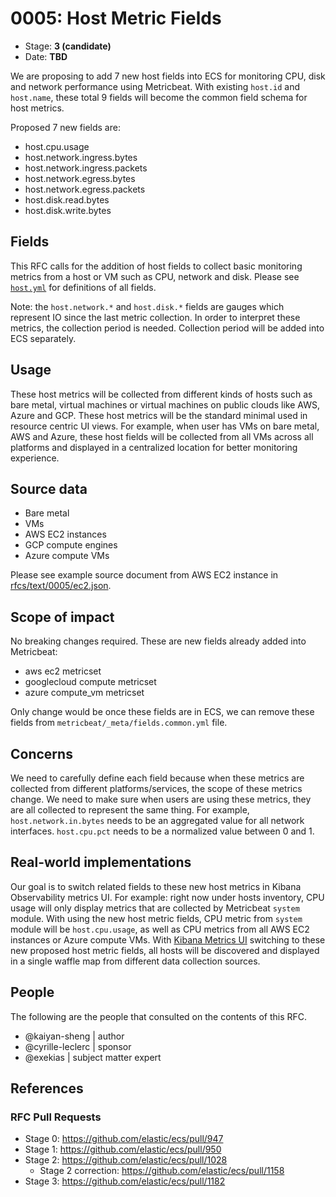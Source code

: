 # 0005: Host Metric Fields
<!-- Leave this ID at 0000. The ECS team will assign a unique, contiguous RFC number upon merging the initial stage of this RFC. -->

- Stage: **3 (candidate)** <!-- Update to reflect target stage. See https://elastic.github.io/ecs/stages.html -->
- Date: **TBD** <!-- The ECS team sets this date at merge time. This is the date of the latest stage advancement. -->

<!--
As you work on your RFC, use the "Stage N" comments to guide you in what you should focus on, for the stage you're targeting.
Feel free to remove these comments as you go along.
-->

We are proposing to add 7 new host fields into ECS for monitoring CPU, disk and network performance using Metricbeat.
With existing `host.id` and `host.name`, these total 9 fields will become the common field schema for host metrics.

Proposed 7 new fields are:
* host.cpu.usage
* host.network.ingress.bytes
* host.network.ingress.packets
* host.network.egress.bytes
* host.network.egress.packets
* host.disk.read.bytes
* host.disk.write.bytes

## Fields
This RFC calls for the addition of host fields to collect basic monitoring metrics from a host or VM such as CPU, network and disk.
Please see [`host.yml`](0005/host.yml) for definitions of all fields.

Note: the `host.network.*` and `host.disk.*` fields are gauges which represent
IO since the last metric collection. In order to interpret these metrics, the
collection period is needed. Collection period will be added into ECS separately.

<!--
Stage 1: Describe at a high level how this change affects fields. Which fieldsets will be impacted? How many fields overall? Are we primarily adding fields, removing fields, or changing existing fields? The goal here is to understand the fundamental technical implications and likely extent of these changes. ~2-5 sentences.
-->

<!--
Stage 2: Include new or updated yml field definitions for all of the essential fields in this draft. While not exhaustive, the fields documented here should be comprehensive enough to deeply evaluate the technical considerations of this change. The goal here is to validate the technical details for all essential fields and to provide a basis for adding experimental field definitions to the schema. Use GitHub code blocks with yml syntax formatting.
-->

<!--
Stage 3: Add or update all remaining field definitions. The list should now be exhaustive. The goal here is to validate the technical details of all remaining fields and to provide a basis for releasing these field definitions as beta in the schema. Use GitHub code blocks with yml syntax formatting.
-->

## Usage

<!--
Stage 1: Describe at a high-level how these field changes will be used in practice. Real world examples are encouraged. The goal here is to understand how people would leverage these fields to gain insights or solve problems. ~1-3 paragraphs.
-->

These host metrics will be collected from different kinds of hosts such as bare
metal, virtual machines or virtual machines on public clouds like AWS, Azure and
GCP. These host metrics will be the standard minimal used in resource centric UI
views. For example, when user has VMs on bare metal, AWS and Azure, these host
fields will be collected from all VMs across all platforms and displayed in a
centralized location for better monitoring experience.

## Source data

<!--
Stage 1: Provide a high-level description of example sources of data. This does not yet need to be a concrete example of a source document, but instead can simply describe a potential source (e.g. nginx access log). This will ultimately be fleshed out to include literal source examples in a future stage. The goal here is to identify practical sources for these fields in the real world. ~1-3 sentences or unordered list.
-->
* Bare metal
* VMs
* AWS EC2 instances
* GCP compute engines
* Azure compute VMs

<!--
Stage 2: Included a real world example source document. Ideally this example comes from the source(s) identified in stage 1. If not, it should replace them. The goal here is to validate the utility of these field changes in the context of a real world example. Format with the source name as a ### header and the example document in a GitHub code block with json formatting.
-->

Please see example source document from AWS EC2 instance in
[rfcs/text/0005/ec2.json](0005/ec2.json).

<!--
Stage 3: Add more real world example source documents so we have at least 2 total, but ideally 3. Format as described in stage 2.
-->

## Scope of impact

<!--
Stage 2: Identifies scope of impact of changes. Are breaking changes required? Should deprecation strategies be adopted? Will significant refactoring be involved? Break the impact down into:
 * Ingestion mechanisms (e.g. beats/logstash)
 * Usage mechanisms (e.g. Kibana applications, detections)
 * ECS project (e.g. docs, tooling)
The goal here is to research and understand the impact of these changes on users in the community and development teams across Elastic. 2-5 sentences each.
-->

No breaking changes required.
These are new fields already added into Metricbeat:
* aws ec2 metricset
* googlecloud compute metricset
* azure compute_vm metricset

Only change would be once these fields are in ECS, we can remove these fields
from `metricbeat/_meta/fields.common.yml` file.

## Concerns

<!--
Stage 1: Identify potential concerns, implementation challenges, or complexity. Spend some time on this. Play devil's advocate. Try to identify the sort of non-obvious challenges that tend to surface later. The goal here is to surface risks early, allow everyone the time to work through them, and ultimately document resolution for posterity's sake.
-->

We need to carefully define each field because when these metrics are collected
from different platforms/services, the scope of these metrics change. We need to
make sure when users are using these metrics, they are all collected to represent
the same thing. For example, `host.network.in.bytes` needs to be an aggregated
value for all network interfaces. `host.cpu.pct` needs to be a normalized value
between 0 and 1.

<!--
Stage 2: Document new concerns or resolutions to previously listed concerns. It's not critical that all concerns have resolutions at this point, but it would be helpful if resolutions were taking shape for the most significant concerns.
-->

<!--
Stage 3: Document resolutions for all existing concerns. Any new concerns should be documented along with their resolution. The goal here is to eliminate the risk of churn and instability by resolving outstanding concerns.
-->

<!--
Stage 4: Document any new concerns and their resolution. The goal here is to eliminate risk of churn and instability by ensuring all concerns have been addressed.
-->

## Real-world implementations

<!--
Stage 4: Identify at least one real-world, production-ready implementation that uses these updated field definitions. An example of this might be a GA feature in an Elastic application in Kibana.
-->
Our goal is to switch related fields to these new host metrics in Kibana Observability
metrics UI. For example: right now under hosts inventory, CPU usage will only display
metrics that are collected by Metricbeat `system` module. With using the new host
metric fields, CPU metric from `system` module will be `host.cpu.usage`, as well
as CPU metrics from all AWS EC2 instances or Azure compute VMs. With
[Kibana Metrics UI](https://github.com/elastic/kibana/issues/87508) switching to
these new proposed host metric fields, all hosts will be discovered and displayed
in a single waffle map from different data collection sources.

## People

The following are the people that consulted on the contents of this RFC.

* @kaiyan-sheng | author
* @cyrille-leclerc | sponsor
* @exekias | subject matter expert

<!--
Who will be or has consulted on the contents of this RFC? Identify authorship and sponsorship, and optionally identify the nature of involvement of others. Link to GitHub aliases where possible. This list will likely change or grow stage after stage.

e.g.:

* @Yasmina | author
* @Monique | sponsor
* @EunJung | subject matter expert
* @JaneDoe | grammar, spelling, prose
* @Mariana
-->


## References

<!-- Insert any links appropriate to this RFC in this section. -->

### RFC Pull Requests

<!-- An RFC should link to the PRs for each of it stage advancements. -->

* Stage 0: https://github.com/elastic/ecs/pull/947
* Stage 1: https://github.com/elastic/ecs/pull/950
* Stage 2: https://github.com/elastic/ecs/pull/1028
  * Stage 2 correction: https://github.com/elastic/ecs/pull/1158
* Stage 3: https://github.com/elastic/ecs/pull/1182

<!--
* Stage 1: https://github.com/elastic/ecs/pull/NNN
...
-->
